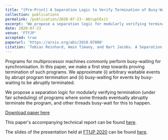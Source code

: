 ```yaml
---
title: "[Pre-Print] A Separation Logic to Verify Termination of Busy-Waiting for Abrupt Program Exit"
collection: publications
permalink: /publication/2020-07-23--AbruptExit
excerpt: 'We propose a separation logic for modularly verifying termination of programs where some threads  eventually  abruptly  terminate  the  program, and other threads busy-wait for this to happen. This work is a first step towards verifying termination of programs involving busy-waiting for arbitrary events.'
date: 2020-07-23
venue: 'FTfJP'
accepted: true
paperurl: 'https://arxiv.org/abs/2010.07800'
citation: 'Tobias Reinhard, Amin Timany, and Bart Jacobs. A Separation Logic to Verify Termination of Busy-Waiting for Abrupt Program Exit. Accepted at Formal Techniques for Java-like Programs (2020).'
---
```


Programs for multiprocessor machines commonly perform busy-waiting for synchronisation. In this paper, we make a first step towards proving termination of such programs. We approximate (i) arbitrary waitable events by abrupt program termination and (ii) busy-waiting for events by busy-waiting to be abruptly terminated.

We propose a separation logic for modularly verifying termination (under fair scheduling) of programs where some threads  eventually  abruptly  terminate  the  program, and other threads busy-wait for this to happen.

[Download paper here](https://arxiv.org/pdf/2010.07800.pdf)

This paper's accompanying technical report can be found [here](https://arxiv.org/abs/2007.10215).

The slides of the presentation held at [FTfJP 2020](https://2020.ecoop.org/track/FTfJP-2020-papers#Program) can be found [here](https://people.cs.kuleuven.be/~tobias.reinhard/AbruptExit--presentation.pdf).
